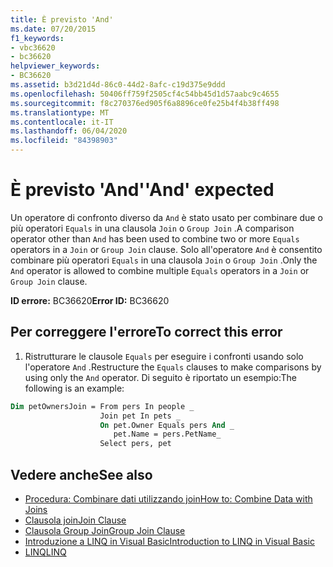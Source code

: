 ```yaml
---
title: È previsto 'And'
ms.date: 07/20/2015
f1_keywords:
- vbc36620
- bc36620
helpviewer_keywords:
- BC36620
ms.assetid: b3d21d4d-86c0-44d2-8afc-c19d375e9ddd
ms.openlocfilehash: 50406ff759f2505cf4c54bb45d1d57aabc9c4655
ms.sourcegitcommit: f8c270376ed905f6a8896ce0fe25b4f4b38ff498
ms.translationtype: MT
ms.contentlocale: it-IT
ms.lasthandoff: 06/04/2020
ms.locfileid: "84398903"
---
```

# <a name="and-expected"></a><span data-ttu-id="e5981-102">È previsto 'And'</span><span class="sxs-lookup"><span data-stu-id="e5981-102">'And' expected</span></span>
<span data-ttu-id="e5981-103">Un operatore di confronto diverso da `And` è stato usato per combinare due o più operatori `Equals` in una clausola `Join` o `Group Join` .</span><span class="sxs-lookup"><span data-stu-id="e5981-103">A comparison operator other than `And` has been used to combine two or more `Equals` operators in a `Join` or `Group Join` clause.</span></span> <span data-ttu-id="e5981-104">Solo all'operatore `And` è consentito combinare più operatori `Equals` in una clausola `Join` o `Group Join` .</span><span class="sxs-lookup"><span data-stu-id="e5981-104">Only the `And` operator is allowed to combine multiple `Equals` operators in a `Join` or `Group Join` clause.</span></span>  
  
 <span data-ttu-id="e5981-105">**ID errore:** BC36620</span><span class="sxs-lookup"><span data-stu-id="e5981-105">**Error ID:** BC36620</span></span>  
  
## <a name="to-correct-this-error"></a><span data-ttu-id="e5981-106">Per correggere l'errore</span><span class="sxs-lookup"><span data-stu-id="e5981-106">To correct this error</span></span>  
  
1. <span data-ttu-id="e5981-107">Ristrutturare le clausole `Equals` per eseguire i confronti usando solo l'operatore `And` .</span><span class="sxs-lookup"><span data-stu-id="e5981-107">Restructure the `Equals` clauses to make comparisons by using only the `And` operator.</span></span> <span data-ttu-id="e5981-108">Di seguito è riportato un esempio:</span><span class="sxs-lookup"><span data-stu-id="e5981-108">The following is an example:</span></span>  
  
```vb  
Dim petOwnersJoin = From pers In people _  
                    Join pet In pets _  
                    On pet.Owner Equals pers And _  
                       pet.Name = pers.PetName_  
                    Select pers, pet  
```  
  
## <a name="see-also"></a><span data-ttu-id="e5981-109">Vedere anche</span><span class="sxs-lookup"><span data-stu-id="e5981-109">See also</span></span>

- [<span data-ttu-id="e5981-110">Procedura: Combinare dati utilizzando join</span><span class="sxs-lookup"><span data-stu-id="e5981-110">How to: Combine Data with Joins</span></span>](../programming-guide/language-features/linq/how-to-combine-data-with-linq-by-using-joins.md)
- [<span data-ttu-id="e5981-111">Clausola join</span><span class="sxs-lookup"><span data-stu-id="e5981-111">Join Clause</span></span>](../language-reference/queries/join-clause.md)
- [<span data-ttu-id="e5981-112">Clausola Group Join</span><span class="sxs-lookup"><span data-stu-id="e5981-112">Group Join Clause</span></span>](../language-reference/queries/group-join-clause.md)
- [<span data-ttu-id="e5981-113">Introduzione a LINQ in Visual Basic</span><span class="sxs-lookup"><span data-stu-id="e5981-113">Introduction to LINQ in Visual Basic</span></span>](../programming-guide/language-features/linq/introduction-to-linq.md)
- [<span data-ttu-id="e5981-114">LINQ</span><span class="sxs-lookup"><span data-stu-id="e5981-114">LINQ</span></span>](../programming-guide/language-features/linq/index.md)
